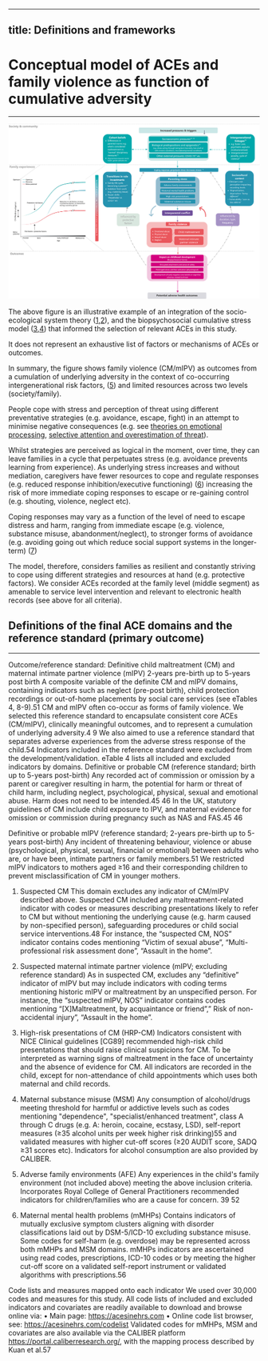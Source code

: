 
---
title: Definitions and frameworks
---

# Conceptual model of ACEs and family violence as function of cumulative adversity
---------------------------------

![](https://raw.githubusercontent.com/shabeer-syed/ACEs/main/formulation%20lower%20res%201.png)

The above figure is an illustrative example of an integration of the socio-ecological system theory ([1](https://psycnet.apa.org/record/1992-98662-005),[2](https://pubmed.ncbi.nlm.nih.gov/7386966/)), and the biopsychosocial cumulative stress model ([3](https://pubmed.ncbi.nlm.nih.gov/22201156/),[4](https://psycnet.apa.org/record/1989-26231-001)) that informed the selection of relevant ACEs in this study.

It does not represent an exhaustive list of factors or mechanisms of ACEs or outcomes.

In summary, the figure shows family violence (CM/mIPV) as outcomes from a cumulation of underlying adversity in the context of co-occurring intergenerational risk factors, ([5](https://pubmed.ncbi.nlm.nih.gov/33689982/)) and limited resources across two levels (society/family).

People cope with stress and perception of threat using different preventative strategies (e.g. avoidance, escape, fight) in an attempt to minimise negative consequences (e.g. see [theories on emotional processing](https://psycnet.apa.org/record/1986-15090-001), [selective attention and overestimation of threat](https://pubmed.ncbi.nlm.nih.gov/10402694/)).

Whilst strategies are perceived as logical in the moment, over time, they can leave families in a cycle that perpetuates stress (e.g. avoidance prevents learning from experience). As underlying stress increases and without mediation, caregivers have fewer resources to cope and regulate responses (e.g. reduced response inhibition/executive functioning) ([6](https://pubmed.ncbi.nlm.nih.gov/12212647/)) increasing the risk of more immediate coping responses to escape or re-gaining control (e.g. shouting, violence, neglect etc).

Coping responses may vary as a function of the level of need to escape distress and harm, ranging from immediate escape (e.g. violence, substance misuse, abandonment/neglect), to stronger forms of avoidance (e.g. avoiding going out which reduce social support systems in the longer-term) ([7](https://link.springer.com/article/10.1023/B:JOBA.0000007455.08539.94)) 

The model, therefore, considers families as resilient and constantly striving to cope using different strategies and resources at hand (e.g. protective factors). We consider ACEs recorded at the family level (middle segment) as amenable to service level intervention and relevant to electronic health records (see above for all criteria).

## Definitions of the final ACE domains and the reference standard (primary outcome)
---------------------------------

Outcome/reference standard: Definitive child maltreatment (CM) and maternal intimate partner violence (mIPV) 2-years pre-birth up to 5-years post birth
A composite variable of the definite CM and mIPV domains, containing indicators such as neglect (pre-post birth), child protection recordings or out-of-home placements by social care services (see eTables 4, 8-9).51 CM and mIPV often co-occur as forms of family violence. We selected this reference standard to encapsulate consistent core ACEs (CM/mIPV), clinically meaningful outcomes, and to represent a cumulation of underlying adversity.4 9 We also aimed to use a reference standard that separates adverse experiences from the adverse stress response of the child.54  Indicators included in the reference standard were excluded from the development/validation. eTable 4 lists all included and excluded indicators by domains. 
Definitive or probable CM (reference standard; birth up to 5-years post-birth)
Any recorded act of commission or omission by a parent or caregiver resulting in harm, the potential for harm or threat of child harm, including neglect, psychological, physical, sexual and emotional abuse. Harm does not need to be intended.45 46 In the UK, statutory guidelines of CM include child exposure to IPV, and maternal evidence for omission or commission during pregnancy such as NAS and FAS.45 46 

Definitive or probable mIPV (reference standard; 2-years pre-birth up to 5-years post-birth)
Any incident of threatening behaviour, violence or abuse (psychological, physical, sexual, financial or emotional) between adults who are, or have been, intimate partners or family members.51 We restricted mIPV indicators to mothers aged ≥16 and their corresponding children to prevent misclassification of CM in younger mothers.
1. Suspected CM 
This domain excludes any indicator of CM/mIPV described above. Suspected CM included any maltreatment-related indicator with codes or measures describing presentations likely to refer to CM but without mentioning the underlying cause (e.g. harm caused by non-specified person), safeguarding procedures or child social service interventions.48 For instance, the “suspected CM, NOS” indicator contains codes mentioning “Victim of sexual abuse”, “Multi-professional risk assessment done”, “Assault in the home”. 
2. Suspected maternal intimate partner violence (mIPV; excluding reference standard)
As in suspected CM, excludes any “definitive” indicator of mIPV but may include indicators with coding terms mentioning historic mIPV or maltreatment by an unspecified person. For instance, the “suspected mIPV, NOS” indicator contains codes mentioning “[X]Maltreatment, by acquaintance or friend”,” Risk of non-accidental injury”, “Assault in the home”. 
3. High-risk presentations of CM (HRP-CM)
Indicators consistent with NICE Clinical guidelines [CG89] recommended high-risk child presentations that should raise clinical suspicions for CM. To be interpreted as warning signs of maltreatment in the face of uncertainty and the absence of evidence for CM. All indicators are recorded in the child, except for non-attendance of child appointments which uses both maternal and child records.
4. Maternal substance misuse (MSM)
Any consumption of alcohol/drugs meeting threshold for harmful or addictive levels such as codes mentioning "dependence", "specialist/enhanced treatment", class A through C drugs (e.g. A: heroin, cocaine, ecstasy, LSD), self-report measures (≥35 alcohol units per week higher risk drinking)55 and validated measures with higher cut-off scores (≥20 AUDIT score, SADQ ≥31 scores etc). Indicators for alcohol consumption are also provided by CALIBER.

5. Adverse family environments (AFE)
Any experiences in the child's family environment (not included above) meeting the above inclusion criteria. Incorporates Royal College of General Practitioners recommended indicators for children/families who are a cause for concern. 39 52 

6. Maternal mental health problems (mMHPs)
Contains indicators of mutually exclusive symptom clusters aligning with disorder classifications laid out by DSM-5/ICD-10 excluding substance misuse. Some codes for self-harm (e.g. overdose) may be represented across both mMHPs and MSM domains. 
mMHPs indicators are ascertained using read codes, prescriptions, ICD-10 codes or by meeting the higher cut-off score on a validated self-report instrument or validated algorithms with prescriptions.56

Code lists and measures mapped onto each indicator
We used over 30,000 codes and measures for this study. All code lists of included and excluded indicators and covariates are readily available to download and browse online via: 
•	Main page: https://acesinehrs.com
•	Online code list browser, see: https://acesinehrs.com/codelist
Validated codes for mMHPs, MSM and covariates are also available via the CALIBER platform https://portal.caliberresearch.org/, with the mapping process described by Kuan et al.57

